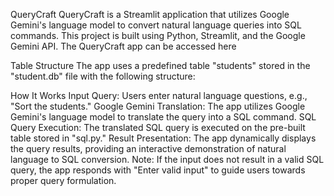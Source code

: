 QueryCraft
QueryCraft is a Streamlit application that utilizes Google Gemini's language model to convert natural language queries into SQL commands. This project is built using Python, Streamlit, and the Google Gemini API. The QueryCraft app can be accessed here

Table Structure
The app uses a predefined table "students" stored in the "student.db" file with the following structure:


How It Works
Input Query: Users enter natural language questions, e.g., "Sort the students."
Google Gemini Translation: The app utilizes Google Gemini's language model to translate the query into a SQL command.
SQL Query Execution: The translated SQL query is executed on the pre-built table stored in "sql.py."
Result Presentation: The app dynamically displays the query results, providing an interactive demonstration of natural language to SQL conversion.
Note: If the input does not result in a valid SQL query, the app responds with "Enter valid input" to guide users towards proper query formulation.